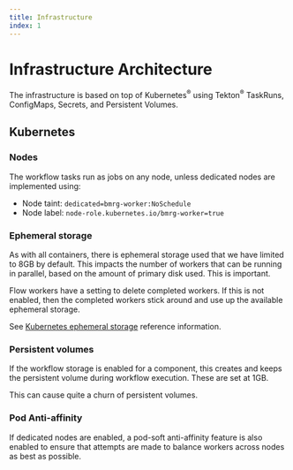 ```yaml
---
title: Infrastructure
index: 1
---
```


# Infrastructure Architecture

The infrastructure is based on top of Kubernetes<sup>®</sup> using Tekton<sup>®</sup> TaskRuns, ConfigMaps, Secrets, and Persistent Volumes.

## Kubernetes

### Nodes

The workflow tasks run as jobs on any node, unless dedicated nodes are implemented using:

- Node taint: `dedicated=bmrg-worker:NoSchedule`
- Node label: `node-role.kubernetes.io/bmrg-worker=true`

### Ephemeral storage

As with all containers, there is ephemeral storage used that we have limited to 8GB by default. This impacts the number of workers that can be running in parallel, based on the amount of primary disk used. This is important.

Flow workers have a setting to delete completed workers. If this is not enabled, then the completed workers stick around and use up the available ephemeral storage.

See [Kubernetes ephemeral storage](https://kubernetes.io/docs/concepts/configuration/manage-compute-resources-container/#local-ephemeral-storage) reference information.

### Persistent volumes

If the workflow storage is enabled for a component, this creates and keeps the persistent volume during workflow execution. These are set at 1GB.

This can cause quite a churn of persistent volumes.

### Pod Anti-affinity

If dedicated nodes are enabled, a pod-soft anti-affinity feature is also enabled to ensure that attempts are made to balance workers across nodes as best as possible.
